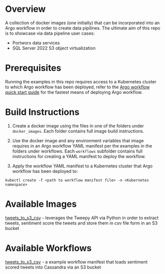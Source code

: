# Overview

A collection of docker images (one initially) that can be incorporated into an Argo workflow in order to create data pipilines. The ultimate aim of this repo is to showcase via data pipeline user cases:

- Portworx data services
- SQL Server 2022 S3 object virtualization

# Prerequisites

Running the examples in this repo requires access to a Kubernetes cluster to which Argo workflow has been deployed, refer to the [Argo workflow quick start guide](https://argoproj.github.io/argo-workflows/quick-start/) for the fastest means of deploying Argo workflow.

# Build Instructions

1. Create a docker image using the files in one of the folders under ```docker_images```. Each folder contains full image build instructions. 

2. Use the docker image and any environment variables that image requires in an Argo workflow YAML manifest per the examples in the folders under workflows. Each ```workflows``` subfolder contains full instructions for creating a YAML manifest to deploy the workflow. 

3. Apply the workflow YAML manifest to a Kubernetes cluster that Argo workflow has been deployed to:

```
kubectl create -f <path to workflow manifest file> -n <Kubernetes namespace>
```
# Available Images

[tweets_to_s3_csv](https://github.com/chrisadkin/Argo-Data-Pipeline-Gallery/blob/main/docker_images/tweets_to_s3_csv/README.md) - leverages the Tweepy API via Python in order to extract tweets, sentiment score the tweets and store them in csv file form in an S3 bucket

# Available Workflows

[tweets_to_s3_csv](https://github.com/chrisadkin/Argo-Data-Pipeline-Gallery/tree/main/workflows/tweets_s3_to_cassandra) - a example workflow manifest that loads sentiment scored tweets into Cassandra via an S3 bucket
